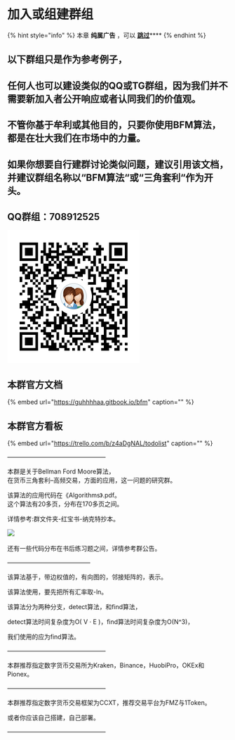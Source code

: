 # 加入或组建群组

{% hint style="info" %}
本章 **纯属广告** ，可以 [**跳过**](https://guhhhhaa.gitbook.io/bfm/wo-men-zai-wan-de-geng)\*\*\*\*
{% endhint %}

## 以下群组只是作为参考例子，

## 任何人也可以建设类似的QQ或TG群组，因为我们并不需要新加入者公开响应或者认同我们的价值观。

## 不管你基于牟利或其他目的，只要你使用BFM算法，都是在壮大我们在市场中的力量。

## 如果你想要自行建群讨论类似问题，建议引用该文档，并建议群组名称以“BFM算法“或“三角套利“作为开头。

## QQ群组：708912525

![QQ&#x7FA4;&#x7EC4;&#xFF1A;708912525](.gitbook/assets/1584954098283.png)

## 本群官方文档

{% embed url="https://guhhhhaa.gitbook.io/bfm" caption="" %}

## 本群官方看板

{% embed url="https://trello.com/b/z4aDgNAL/todolist" caption="" %}

––––––––––––––––––––––––––––––––

本群是关于Bellman Ford Moore算法，  
在货币三角套利–高频交易，方面的应用，这一问题的研究群。

该算法的应用代码在《Algorithms》.pdf。  
这个算法有20多页，分布在170多页之间。

详情参考:群文件夹-红宝书-纳克特抄本。

![](.gitbook/assets/na-ke-te-chao-ben-1.png)

还有一些代码分布在书后练习题之间，详情参考群公告。

–––––––––––––––––––––––––––

该算法基于，带边权值的，有向图的，邻接矩阵的，表示。

该算法使用，要先把所有汇率取-ln。

该算法分为两种分支，detect算法，和find算法，

detect算法时间复杂度为O\( V · E \)，find算法时间复杂度为O\(N^3\)，

我们使用的应为find算法。

––––––––––––––––––––––––––––––––

本群推荐指定数字货币交易所为Kraken，Binance，HuobiPro，OKEx和Pionex。

––––––––––––––––––––––––––––––––

本群推荐指定数字货币交易框架为CCXT，推荐交易平台为FMZ与1Token。

或者你应该自己搭建，自己部署。

––––––––––––––––––––––––––––––––

